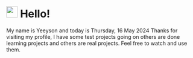 <h1>
    <img src="https://emojis.slackmojis.com/emojis/images/1643510097/45343/hi.gif?1643510097" width="30"/> 
    Hello!
 </h1>
 <p>
    My name is Yeeyson and today is Thursday, 16 May 2024
    Thanks for visiting my profile, I have some test projects going on others are done learning projects and others are real projects.
    Feel free to watch and use them.
 </p>